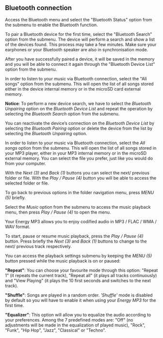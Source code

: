 ## Bluetooth connection

Access the Bluetooth menu and select the "Bluetooth Status" option from the submenu to enable the Bluetooth function. 

To pair a Bluetooth device for the first time, select the "Bluetooth Search" option from the submenu. The device will perform a search and show a list of the devices found. This process may take a few minutes. Make sure your earphones or your Bluetooth speaker are also in synchronisation mode. 

After you have successfully paired a device, it will be saved in the memory and you will be able to connect it again through the "Bluetooth Device List" option from the submenu. 

In order to listen to your music via Bluetooth connection, select the "All songs" option from the submenu. This will open the list of all songs stored either in the device internal memory or in the microSD card external memory.

**Notice**: To perform a new device search, we have to select the *Bluetooth Unpairing* option on the *Bluetooth Device List* and repeat the operation by selecting the *Bluetooth Search* option from the submenu.

You can reactivate the device’s connection on the *Bluetooth Device List* by selecting the *Bluetooth Pairing* option or delete the device from the list by selecting the *Bluetooth Unpairing* option.

In order to listen to your music via Bluetooth connection, select the *All songs* option from the submenu. This will open the list of all songs stored in your MP3 player, either in your MP3 internal memory or in the microSD external memory. You can select the file you prefer, just like you would do from your computer.

With the *Next (3)* and *Back (1)* buttons you can select the next/ previous folder or file. With the *Play / Pause (4)* button you will be able to access the selected folder or file.

To go back to previous options in the folder navigation menu, press *MENU (5)* briefly.

Select the *Music* option from the submenu to access the music playback menu, then press *Play / Pause (4)* to open the menu.

Your Energy MP3 allows you to enjoy codified audio in MP3 / FLAC / WMA / WAV format. 

To start, pause or resume music playback, press the *Play / Pause (4)* button. Press briefly the *Next (3)* and *Back (1)* buttons to change to the next/ previous track respectively.

You can access the playback settings submenu by keeping the *MENU (5)* button pressed while the music playback is on or paused:

**"Repeat"**: 
You can choose your favourite mode through this option: "Repeat 1" (it repeats the current track), "Repeat all" (it plays all tracks continuously) and "View Playing" (it plays the 10 first seconds and switches to the next track).


**"Shuffle"**: 
Songs are played in a random order. *'Shuffle'* mode is disabled by default so you will have to enable it when using your *Energy MP3* for the first time.


**"Equalizer"**:
This option will allow you to equalize the audio according to your preferences. Among the 7 predefined modes are: "Off" (no adjustments will be made in the equalization of played music), "Rock", "Funk", "Hip Hop", "Jazz", "Classical" or "Techno". 

